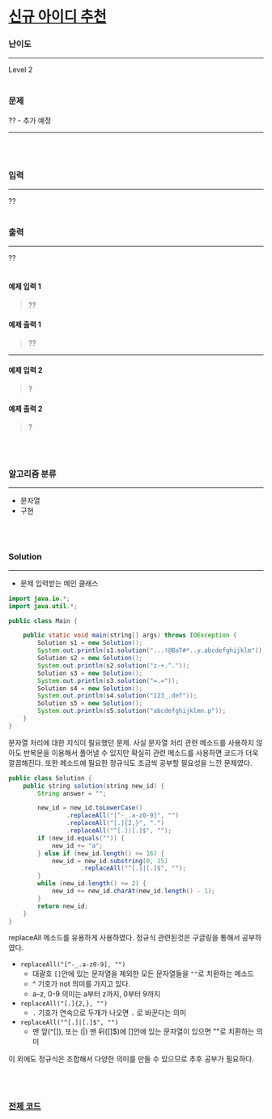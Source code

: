 # [신규 아이디 추천](https://programmers.co.kr/learn/courses/30/lessons/72410)

### 난이도

***
Level 2
<br><br>

### 문제

?? - 추가 예정
***


<br><br>

### 입력

***
??
<br><br>

### 출력

***
??
<br><br>

#### 예제 입력 1

> ??

#### 예제 출력 1

> ??
***

#### 예제 입력 2

> ?

#### 예제 출력 2

> ?


<br><br>

### 알고리즘 분류

***

* 문자열
* 구현

<br><br>

### Solution

***

* 문제 입력받는 메인 클래스

```java
import java.io.*;
import java.util.*;

public class Main {

    public static void main(string[] args) throws IOException {
        Solution s1 = new Solution();
        System.out.println(s1.solution("...!@BaT#*..y.abcdefghijklm"));
        Solution s2 = new Solution();
        System.out.println(s2.solution("z-+.^."));
        Solution s3 = new Solution();
        System.out.println(s3.solution("=.="));
        Solution s4 = new Solution();
        System.out.println(s4.solution("123_.def"));
        Solution s5 = new Solution();
        System.out.println(s5.solution("abcdefghijklmn.p"));
    }
}

```

문자열 처리에 대한 지식이 필요했던 문제. 사실 문자열 처리 관련 메소드를 사용하지 않아도 반복문을 이용해서 풀어낼 수 있지만 확실히 관련 메소드를 사용하면 코드가 더욱 깔끔해진다. 또한 메소드에 필요한 정규식도
조금씩 공부할 필요성을 느낀 문제였다.

```java
public class Solution {
    public string solution(string new_id) {
        String answer = "";

        new_id = new_id.toLowerCase()
                .replaceAll("[^-_.a-z0-9]", "")
                .replaceAll("[.]{2,}", ".")
                .replaceAll("^[.]|[.]$", "");
        if (new_id.equals("")) {
            new_id += "a";
        } else if (new_id.length() >= 16) {
            new_id = new_id.substring(0, 15)
                    .replaceAll("^[.]|[.]$", "");
        }
        while (new_id.length() <= 2) {
            new_id += new_id.charAt(new_id.length() - 1);
        }
        return new_id;
    }
}
```

replaceAll 메소드를 유용하게 사용하였다. 정규식 관련된것은 구글링을 통해서 공부하였다.

* `replaceAll("[^-_.a-z0-9], "")`
    * 대괄호 `[]`안에 있는 문자열을 제외한 모든 문자열들을 `""`로 치환하는 메소드
    * ^ 기호가 not 의미를 가지고 있다.
    * a-z, 0-9 의미는 a부터 z까지, 0부터 9까지
* `replaceAll("[.]{2,}, "")`
    * `.` 기호가 연속으로 두개가 나오면 `.` 로 바꾼다는 의미
* `replaceAll("^[.]|[.]$", "")`
    * 맨 앞(^[]), 또는 (|) 맨 뒤([]$)에 []안에 있는 문자열이 있으면 ""로 치환하는 의미

이 외에도 정규식은 조합해서 다양한 의미를 만들 수 있으므로 추후 공부가 필요하다.

<br><br>

### [전체 코드](https://github.com/Jungmin-Seo0527/CodingTest/blob/main/src/kakao/recruit2021/신규_아이디_추천.java)
